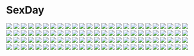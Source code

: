# SexDay
![](https://konachan.com/image/fd50607950aad9a9a714f97ec2d1f5d1/Konachan.com%20-%20197348%20aircraft%20armor%20boots%20building%20choker%20city%20dress%20headband%20kneehighs%20long_hair%20mecha%20nigoro%20original%20panties%20red_eyes%20spear%20sword%20underwear%20weapon.jpg)
![](https://konachan.com/image/320e1a12162d337deade2ae01f7e8746/Konachan.com%20-%2022404%20bicolored_eyes%20rozen_maiden%20suiseiseki.jpg)
![](https://konachan.com/jpeg/d7064cf6e662a212b2133ef1ca762c7d/Konachan.com%20-%20271383%202girls%20animal_ears%20barefoot%20black_hair%20blush%20bow%20breasts%20catgirl%20fang%20long_hair%20navel%20no_bra%20nopan%20open_shirt%20original%20red_eyes%20shirt%20tail%20twintails.jpg)
![](https://konachan.com/image/7afba3b1b8538f50d77152de2eb71041/Konachan.com%20-%20242440%20blonde_hair%20breasts%20cleavage%20dress%20eyepatch%20flowers%20green_eyes%20horns%20navel%20pink_hair%20pointed_ears%20short_hair%20wings%20yellow_eyes%20yue_%28pixiv2547%29.jpg)
![](https://konachan.com/jpeg/1a59c9b65ca6b17de7dc37602a0bf820/Konachan.com%20-%20212113%20blush%20christmas%20east01_06%20green_eyes%20green_hair%20hat%20komeiji_koishi%20santa_costume%20santa_hat%20short_hair%20snow%20touhou.jpg)
![](https://konachan.com/jpeg/a313a1bcd46bc85366c769d8a05362cb/Konachan.com%20-%20210087%20black_heart%20blue_eyes%20hyperdimension_neptunia%20long_hair%20neptune%20noire%20planeptune%20purple_hair%20purple_heart%20sword%20weapon%20white_hair.jpg)
![](https://konachan.com/image/15f225a9e7f2caaf977a0bd08a5f28ba/Konachan.com%20-%20196948%20boat%20doll%20green%20green_hair%20japanese_clothes%20jq%20kagiyama_hina%20kimono%20touhou%20water%20watermark.jpg)
![](https://konachan.com/image/4a69057a18b15a652996100ccf62d5a0/Konachan.com%20-%20186223%20black_hair%20bra%20breasts%20dengeki_hime%20logo%20long_hair%20nipples%20panties%20red_eyes%20sakura_hanpen%20sakuragi_amane%20skirt%20underwear%20undressing%20watermark.jpg)
![](https://konachan.com/image/b342a48f38014ae0582bc62a969366ec/Konachan.com%20-%20169695%20beatmania%20breast_hold%20breasts%20elbow_gloves%20erect_nipples%20fingering%20gloves%20headphones%20long_hair%20masturbation%20nopan%20purple_eyes%20purple_hair%20twintails.jpg)
![](https://konachan.com/jpeg/7eda302fbcf976b37436f4dab6088b3a/Konachan.com%20-%20100326%20blush%20breast_grab%20breasts%20brown_eyes%20brown_hair%20censored%20fingering%20game_cg%20hulotte%20ikegami_akane%20makiya_sumika%20masturbation%20nipples%20pussy%20with_ribbon.jpg)
![](https://konachan.com/jpeg/91a696c9e9463cf0f338b8748d7e110c/Konachan.com%20-%20294818%20apple%20candy%20food%20fruit%20game_cg%20gray_eyes%20gray_hair%20katahira_yuuna%20minamihama_yoriko%20more_%28company%29%20school_uniform%20swallowtail.jpg)
![](https://konachan.com/image/503dd1f51220f475ff16177faa10bd45/Konachan.com%20-%2056904%20close%20k-on%21%20nakano_azusa%20vector.gif)
![](https://konachan.com/jpeg/ed0f075a8ff4b2466071f2cd5092f10a/Konachan.com%20-%20251592%20animal%20blonde_hair%20blush%20brown_eyes%20chibi%20doma_umaru%20food%20himouto%21_umaru-chan%20hoodie%20long_hair%20tosura-ayato%20white.jpg)
![](https://konachan.com/image/267b1a68a888b1fac758dc77adaaeb07/Konachan.com%20-%20215357%20black_hair%20blush%20building%20city%20clouds%20dinos%20dress%20kirishima_sagiri%20phone%20pink_eyes%20sky%20sunset%20ukagaka.jpg)
![](https://konachan.com/jpeg/0342493af4762d727e05efb9772c514c/Konachan.com%20-%20136298%20game_cg%20kiss%20maihara_mizuho%20sora_to_kumo_to_kimi_no_koi.jpg)
![](https://konachan.com/image/20a789e3e7e6cca776160226578e2ac0/Konachan.com%20-%2083330%20akiyama_mio%20black_hair%20blue_eyes%20brown_eyes%20brown_hair%20candy%20cosplay%20flcl%20group%20guitar%20instrument%20k-on%21%20long_hair%20ponytail%20short_hair%20thighhighs.jpg)
![](https://konachan.com/jpeg/b60beae3bf597d37173f5b68c0a8f9c9/Konachan.com%20-%20261096%20ass%20azur_lane%20blonde_hair%20chinese_clothes%20chinese_dress%20loli%20long_hair%20no_bra%20panties%20red_eyes%20ribbons%20thighhighs%20twintails%20underwear%20white.jpg)
![](https://konachan.com/jpeg/72379c75868530f36038b097f0442797/Konachan.com%20-%2041917%20kyouran_kazoku_nikki.jpg)
![](https://konachan.com/jpeg/d7c880453e72b70f3e823e5c96b89f00/Konachan.com%20-%20272925%20animal_ears%20blonde_hair%20bloomers%20blush%20breasts%20cameltoe%20catgirl%20cleavage%20gym_uniform%20keshigomu%20orange_eyes%20original%20popsicle%20tail%20thighhighs%20tiffy.jpg)
![](https://konachan.com/jpeg/483a61dce2ac77f503f73e453859c820/Konachan.com%20-%20198715%20black_hair%20bondage%20breasts%20chinese_dress%20cum%20long_hair%20midnight%20nipples%20no_bra%20original%20panties%20pussy%20red_eyes%20thighhighs%20uncensored%20underwear.jpg)
![](https://konachan.com/image/2853078114a0700b15780cbacb31bdb4/Konachan.com%20-%20103715%20antenna_%28draconian%29%20kaname_junko%20kaname_madoka%20kaname_tatsuya%20mahou_shoujo_madoka_magica.jpg)
![](https://konachan.com/image/1de9facd0897bbf3d60d4d40fe5b0570/Konachan.com%20-%2070669%20hatsune_miku%20twintails%20vocaloid.jpg)
![](https://konachan.com/jpeg/5994b5b20ad222cfb767017bd0168223/Konachan.com%20-%20240940%20aqua_eyes%20bed%20blush%20bow%20eromanga-sensei%20gray_hair%20hoodie%20izumi_sagiri%20loli%20long_hair%20phone%20pot-palm%20tears.jpg)
![](https://konachan.com/image/391bef231e7c21873d3e5ff8b4efedf0/Konachan.com%20-%20136464%20aqua_eyes%20aqua_hair%20aquarion_evol%20ass%20breasts%20building%20cleavage%20nilitsu%20short_hair%20sousei_no_aquarion%20watermark%20zessica_wong.jpg)
![](https://konachan.com/jpeg/836cb3eb639246c3b7f5291766236ec7/Konachan.com%20-%20269265%20bodysuit%20breasts%20dark_skin%20erect_nipples%20fate_grand_order%20fate_%28series%29%20gloves%20headband%20navel%20onsoku_inu%20purple_eyes%20purple_hair%20short_hair%20thighhighs.jpg)
![](https://konachan.com/jpeg/2d810c91e0d7fcf3b5feb8d44aa5edd2/Konachan.com%20-%20278947%20animal_ears%20aqua_eyes%20blonde_hair%20bow%20butterfly%20catgirl%20flowers%20gradient%20loli%20long_hair%20mechuragi%20original%20petals%20skirt%20twintails%20waifu2x.jpg)
![](https://konachan.com/image/07179a8e9e994f3cbb6f58209e65e3c3/Konachan.com%20-%2093001%20bikini%20blue_hair%20breasts%20cleavage%20erect_nipples%20haotone_tsubasa%20hontani_kanae%20kisaragi_gold_star%20necklace%20purple_eyes%20saga_planets%20swimsuit%20water.jpg)
![](https://konachan.com/image/f710a8c1fa80fb1ab2e152c8f75a24d1/Konachan.com%20-%20265886%20black_hair%20blush%20book%20bra%20braids%20breasts%20long_hair%20lunch%20navel%20nipples%20nopan%20open_shirt%20original%20pubic_hair%20purple_eyes%20twintails%20underwear%20wet.jpg)
![](https://konachan.com/jpeg/68b9747b59e1f292f9fa307d2428ce6d/Konachan.com%20-%20276620%20animal_ears%20blonde_hair%20blue_eyes%20blush%20breasts%20catgirl%20gloves%20kongthegrain%20long_hair%20panties%20shirt%20shorts%20tail%20tie%20twintails%20underwear.jpg)
![](https://konachan.com/image/17b5e463cbd6602c6a248c5c667a85b2/Konachan.com%20-%20161007%20glasses%20green_hair%20gumi%20japanese_clothes%20katana%20short_hair%20sword%20tokio_funka_%28vocaloid%29%20tomioka_jirou%20vocaloid%20weapon.jpg)
![](https://konachan.com/jpeg/3514e88f4fd640af40a597b17601e093/Konachan.com%20-%2057234%20adell%20axel_%28disgaea%29%20disgaea%20etna%20flonne%20hanako%20laharl%20mao_%28disgaea%29%20pointed_ears%20raspberyl%20rozalin%20sergei_%28artist%29.jpg)
![](https://konachan.com/image/77f0fd1b0ac31c7731d86be442878483/Konachan.com%20-%20174895%20breasts%20cleavage%20headphones%20nagomi_no_ame%20original%20short_hair%20tagme%20underboob%20white_hair%20yellow_eyes.jpg)
![](https://konachan.com/image/c0b6c4e8244f48446c95babaa07674ae/Konachan.com%20-%20301352%20animal_ears%20bed%20blush%20breasts%20brown_hair%20hoodie%20kimishima_ao%20long_hair%20navel%20no_bra%20nopan%20open_shirt%20original%20scan%20tail.jpg)
![](https://konachan.com/image/8f9d8e5e63c485c7dc97ac6193e4e123/Konachan.com%20-%20155331%20blue_eyes%20food%20long_hair%20ozawa_akifumi%20ryuusei_kiseki%20tagme%20twink%20unisonshift.jpg)
![](https://konachan.com/jpeg/28a7121712edf05a93304a70536fb68d/Konachan.com%20-%20275256%202girls%20breasts%20brown_eyes%20brown_hair%20cleavage%20dress%20elbow_gloves%20gloves%20gun%20long_hair%20nagu%20petals%20purple_eyes%20short_hair%20thighhighs%20weapon.jpg)
![](https://konachan.com/image/4c892074162d20952b6e575b5f8afaaf/Konachan.com%20-%20232217%20blush%20brown_eyes%20brown_hair%20green_eyes%20group%20idolmaster%20kamiya_nao%20long_hair%20necklace%20piromizu%20scan%20shibuya_rin%20shirt%20short_hair%20shorts%20skirt.jpg)
![](https://konachan.com/jpeg/5b78abf8615474f56101472a870e13f8/Konachan.com%20-%20272446%20blush%20bow%20breasts%20brown_eyes%20cameltoe%20navel%20nipples%20panties%20purple_hair%20scan%20short_hair%20syroh%20underwear%20wristwear.jpg)
![](https://konachan.com/jpeg/5966fc4fd2b677e757549c3088ab468a/Konachan.com%20-%20151857%20animal_ears%20black_hair%20braids%20cat_smile%20catgirl%20fang%20glasses%20hanekawa_tsubasa%20nekomonogatari%20purple_eyes%20school_uniform%20skirt%20twintails%20wink.jpg)
![](https://konachan.com/image/6898ebeab404c2e97d38f7e02f40bfe8/Konachan.com%20-%2093779%20hatsune_miku%20kagamine_rin%20vocaloid.jpg)
![](https://konachan.com/jpeg/6ccc2df8e95891e384e2984a17d91ffd/Konachan.com%20-%20250002%20black_hair%20blue_eyes%20clouds%20drink%20flowers%20long_hair%20original%20petals%20saino_%28sainoomisaki%29%20school_uniform%20sky%20summer%20sunflower.jpg)
![](https://konachan.com/jpeg/1cf0065fb88bcb8adf0c160480c68fc1/Konachan.com%20-%20220097%20kiniro_mosaic%20kujou_karen%20nitro_%28mugityaoisii%29%20rain%20water.jpg)
![](https://konachan.com/jpeg/63c46f4ed418b06ae00dfb1bb25029ea/Konachan.com%20-%20158169%20black.b%20hatsune_miku%20ichiyou_%2814%29%20polychromatic%20twintails%20vocaloid%20white.jpg)
![](https://konachan.com/image/ecdc3820fc1dd65b72c3bf8bbb30a48e/Konachan.com%20-%2049291%20akiyama_mio%20black_eyes%20black_hair%20k-on%21%20maid.jpg)
![](https://konachan.com/image/a927757643d41e7b4ad28d63ec7152de/Konachan.com%20-%20266250%20anthropomorphism%20ass%20ass_grab%20cameltoe%20close%20gloves%20gray_hair%20panties%20pantyhose%20school_uniform%20short_hair%20skirt%20terakoya%20underwear%20upskirt.jpg)
![](https://konachan.com/jpeg/74a2aac280b3e2dabe07b7531aba3e68/Konachan.com%20-%20213643%20ass%20blush%20breasts%20brown_hair%20cameltoe%20candy%20chocolate%20cleavage%20couch%20game-style%20heart%20kneehighs%20logo%20long_hair%20panties%20piromizu%20scarf%20socks%20underwear.jpg)
![](https://konachan.com/jpeg/b5e0353ccffad6c02aa83e45ace7c29f/Konachan.com%20-%20261304%20barefoot%20breasts%20brown_eyes%20brown_hair%20kill_me_baby%20navel%20nipples%20nude%20oribe_yasuna%20short_hair%20tagme_%28artist%29%20white.jpg)
![](https://konachan.com/jpeg/9dad2aab27c6509ad3b21572a924d409/Konachan.com%20-%20100001%20aqua_hair%20blue_eyes%20hatsune_miku%20jyuru%20thighhighs%20tie%20twintails%20vocaloid.jpg)
![](https://konachan.com/image/9606f048c58bcce8bc1dba46eccc5854/Konachan.com%20-%2025485%20eureka%20eureka_seven%20orange%20renton_thurston.jpeg)
![](https://konachan.com/image/f2d132d9a3ce800be092ed760281b5a1/Konachan.com%20-%20208504%20brown_hair%20building%20clouds%20drink%20itoshige%20original%20ponytail%20shorts%20sky%20summer%20sunglasses%20tree.jpg)
![](https://konachan.com/image/f8482a9a9b0b932ce9624b7c429f433f/Konachan.com%20-%20262521%20bed%20bra%20breasts%20brown_eyes%20brown_hair%20huyumitsu%20jpeg_artifacts%20nipples%20open_shirt%20original%20pantyhose%20school_uniform%20shirt%20short_hair%20skirt%20underwear.jpg)
![](https://konachan.com/jpeg/5312c08c90340c3281e6ff0da4c36dca/Konachan.com%20-%20115267%20megurine_luka%20vocaloid.jpg)
![](https://konachan.com/jpeg/9a8b983a62f135f4dd3ce76cce8d0555/Konachan.com%20-%20273094%20brown_eyes%20brown_hair%20close%20glasses%20original%20saihate%20scarf%20short_hair%20snow.jpg)
![](https://konachan.com/jpeg/a605328ed49eb781d79704b011ebad3d/Konachan.com%20-%20118715%20bondage%20bra%20breasts%20fang%20fingering%20game_cg%20izuna_zanshinken%20kuzuryuu_suzuka%20long_hair%20neon_dragulescu_buzau%20nipples%20panties%20tagme%20underwear%20wet%20yuri.jpg)
![](https://konachan.com/jpeg/a5547877e0df1213af1665267f6a1abc/Konachan.com%20-%20286168%20hisakawa_hayate%20hisakawa_nagi%20idolmaster%20idolmaster_cinderella_girls%20roki_%280214278%29%20school_uniform%20twins%20yumemi_riamu.jpg)
![](https://konachan.com/image/dda5260723dbb7d972b7e6f8dd27754c/Konachan.com%20-%20119847%20armor%20artoria_pendragon_%28all%29%20fate_%28series%29%20fate_stay_night%20fate_zero%20motorcycle%20saber%20shirakawa_mayo%20sword%20weapon.jpg)
![](https://konachan.com/jpeg/25cfb169caea0a58b1d44c5d22419be6/Konachan.com%20-%20292003%202girls%20ass%20barefoot%20bed%20black_hair%20blush%20bow%20bra%20brown_hair%20catgirl%20fang%20long_hair%20navel%20original%20panties%20red_eyes%20tail%20thighhighs%20twintails%20underwear.jpg)
![](https://konachan.com/image/2fc206d3d9a0912142d9e1c16654a333/Konachan.com%20-%2046120%20nopan%20tinkle.jpg)
![](https://konachan.com/jpeg/56abce57d5b4eedba6a7b723db4da77a/Konachan.com%20-%2077384%20barefoot%20brown_hair%20dress%20isou_nagi%20long_hair%20short_hair%20summer_dress%20twintails%20wet.jpg)
![](https://konachan.com/image/ed449e926c88b4eb6d3347595279eb79/Konachan.com%20-%2036551%20kuhouin_murasaki%20kure-nai%20kurenai_shinkurou%20murakami_ginko%20muto_tamaki%20yamie.jpg)
![](https://konachan.com/image/f43362f39e016a5f018fadb82c9e4314/Konachan.com%20-%20294122%20ahnei%20ass%20breasts%20dragon%20horns%20logo%20nipples%20nude%20orange_hair%20original%20purple_eyes%20short_hair%20tail%20watermark.jpg)
![](https://konachan.com/image/850e7712cab69fc630e814f278233ded/Konachan.com%20-%2046491%20mikazuki_akira%20school_uniform%20tagme%20trimoon.jpg)
![](https://konachan.com/jpeg/180108d7e510babf50c31f4fb9bf8ca0/Konachan.com%20-%2094533%20bath%20blush%20breast_grab%20breasts%20bubbles%20censored%20fingering%20game_cg%20long_hair%20nipples%20nude%20purple_eyes%20purple_hair%20pussy%20shower%20wet%20yazaki_hoshimi.jpg)
![](https://konachan.com/image/3525e168d376b6b8db0b50b4ec24c046/Konachan.com%20-%2027054%20cyan%20dualscreen%20hatsune_miku%20vocaloid.jpg)
![](https://konachan.com/image/e17d136d59c66808ac6c5e45cff7fd7f/Konachan.com%20-%20126768%20akiyama_mio%20hirasawa_yui%20k-on%21%20kotobuki_tsumugi%20nakano_azusa%20tainaka_ritsu.jpg)
![](https://konachan.com/image/bfdccaa76ff8cd2cc80397c755dac70a/Konachan.com%20-%20198914%20black_hair%20blue_eyes%20breast_grab%20breasts%20brown_hair%20censored%20cum%20group%20handjob%20kakinop%20kiss%20long_hair%20nipples%20nude%20original%20sex%20short_hair.jpg)
![](https://konachan.com/image/ab4297fe9e500cb710afaa5d98be666c/Konachan.com%20-%2024979%20mai-hime%20sugiura_midori%20tokiha_mai.jpg)
![](https://konachan.com/jpeg/5ba71bc0c6335017c314674dfee492ca/Konachan.com%20-%2085720%202girls%20blonde_hair%20blue_hair%20dress%20fireworks%20flandre_scarlet%20halloween%20hat%20night%20red_eyes%20remilia_scarlet%20ryosios%20thighhighs%20touhou%20vampire%20wings.jpg)
![](https://konachan.com/jpeg/5e0737306e8738fdcbf4c12d12e2ad0e/Konachan.com%20-%20206649%20deoxys%20pokemon%20renepolumorfous.jpg)
![](https://konachan.com/jpeg/4028fc03413fffe88af9eb9129efb9bd/Konachan.com%20-%20237362%20ass%20black_hair%20blush%20gray_eyes%20kneehighs%20matsunaga_kouyou%20original%20panties%20school_uniform%20underwear.jpg)
![](https://konachan.com/jpeg/f80058bbaa2aa69f695c4d5702c812a5/Konachan.com%20-%20215973%20bicolored_eyes%20blonde_hair%20bodysuit%20breasts%20cameltoe%20erect_nipples%20esperanza_%28wp%29%20long_hair%20ponytail%20skintight%20spread_legs%20takamachi_vivio.jpg)
![](https://konachan.com/image/6f24f6535de89ce933085a98051587f6/Konachan.com%20-%20177621%20animal%20boots%20brown_hair%20earmuffs%20forest%20fox%20nekotama%20night%20original%20scarf%20snow%20stairs%20torii%20tree%20winter.jpg)
![](https://konachan.com/image/9dda3ba45cd2200d26e400ba345c9748/Konachan.com%20-%2082855%20breasts%20cum%20glasses%20highschool_of_the_dead%20nipples%20no_bra%20open_shirt%20pink_hair%20school_uniform%20skirt%20takagi_saya%20torn_clothes.jpg)
![](https://konachan.com/image/78862f85184103a45ab19880845577d7/Konachan.com%20-%2042445%20mitsumi_misato%20pia_carrot%20ribbons%20thighhighs.jpg)
![](https://konachan.com/image/b0c6696c016a31e6fc61073c475bdc71/Konachan.com%20-%2092900%20barefoot%20blonde_hair%20clouds%20green_hair%20kagiyama_hina%20kawashiro_nitori%20shameimaru_aya%20sky%20swimsuit%20touhou%20water%20wet%20wings%20wink%20yukideath.jpg)
![](https://konachan.com/image/372a14541e53bebd488a3b9d5508cc9e/Konachan.com%20-%2088084%20brown_eyes%20brown_hair%20flowers%20long_hair%20shabon%20thighhighs%20water%20wet%20wings.jpg)
![](https://konachan.com/image/2252c3bb0edb4953c53923f68dd1b92a/Konachan.com%20-%20299909%20anthropomorphism%20azur_lane%20breasts%20cleavage%20damao_yu%20graf_zeppelin_%28azur_lane%29%20gray_hair%20long_hair%20open_shirt%20pantyhose%20red_eyes.jpg)
![](https://konachan.com/image/3d29651cfd5b5ffcffd80184a74ce614/Konachan.com%20-%2046574%20kirisame_marisa%20parody%20touhou%20witch.jpg)
![](https://konachan.com/jpeg/7d594857a1f23cc08e7855c6dfaed9da/Konachan.com%20-%20120445%20blue_eyes%20blush%20brown_hair%20close%20long_hair%20makise_kurisu%20mirai_nikki%20parody%20polychromatic%20purple%20steins%3Bgate.jpg)
![](https://konachan.com/image/71590d233289cf77d350133cefc69cab/Konachan.com%20-%20110668%20aqua_eyes%20blonde_hair%20boku_wa_tomodachi_ga_sukunai%20fireworks%20japanese_clothes%20kashiwazaki_sena%20kimono%20nanaroba_hana%20ponytail.jpg)
![](https://konachan.com/image/eac7fd6d0e3b305785c21463412a6b7e/Konachan.com%20-%2077421%20fang%20flandre_scarlet%20touhou%20vampire.jpg)
![](https://konachan.com/jpeg/39040bd9d56e7bd580bda8a3f78d91e0/Konachan.com%20-%20107505%20ao_no_exorcist%20hitodama%20morrow_%28artist%29%20okumura_rin%20pointed_ears%20vector.jpg)
![](https://konachan.com/jpeg/3c8d67ec6bb32da6a11cde3c993b7327/Konachan.com%20-%2020477%20close%20ichigo_mashimaro%20loli%20sakuragi_matsuri%20sleeping%20vector.jpg)
![](https://konachan.com/jpeg/96b206e622a5682227dd28801b09c78a/Konachan.com%20-%20119806%20atelier_totori%20blush%20dress%20hat%20kino_%28kino_buro%29%20mimi_houllier_von_schwarzlang%20thighhighs%20totooria_helmold%20weapon%20white.jpg)
![](https://konachan.com/jpeg/a21debf4bb6d494ca115f484cac428d3/Konachan.com%20-%20214934%20animal_ears%20ass%20bike_shorts%20blonde_hair%20bra%20cameltoe%20foxgirl%20green_eyes%20long_hair%20navel%20original%20ponytail%20shorts%20socks%20tail%20underwear%20yagi_%28ningen%29.jpg)
![](https://konachan.com/image/c3746b8bd0214c403f08b90f4b262a65/Konachan.com%20-%2055083%20blonde_hair%20chaos%3Bhead%20long_hair%20nishijou_nanami%20pink_hair%20sakihata_rimi%20school_uniform.jpg)
![](https://konachan.com/jpeg/a26542f8953993756bc437fa1b6632c1/Konachan.com%20-%20216987%20animal_ears%20blonde_hair%20blue_hair%20green_eyes%20headphones%20hoodie%20paper%20polychromatic%20ryoune_yami%20tail%20toudou_charo%20umbrella%20utau.jpg)
![](https://konachan.com/image/c1bb2b7fb8a1c5e385427817e4fc826d/Konachan.com%20-%20120350%20blonde_hair%20blue_eyes%20close%20haruichi%20hijiri_byakuren%20touhou.jpg)
![](https://konachan.com/jpeg/9dedcf0ba0f7f74e500a47686e61d72b/Konachan.com%20-%20275453%20animal_ears%20aqua_eyes%20blonde_hair%20breasts%20butterfly%20foxgirl%20long_hair%20magic%20miko%20nipples%20no_bra%20nopan%20original%20tachimi_%28basue%29%20tail%20undressing.jpg)
![](https://konachan.com/jpeg/ab5d38a3bace4d8f5c8bca6679a09a68/Konachan.com%20-%20215520%20boots%20brown_eyes%20brown_hair%20game-style%20japanese_clothes%20kimono%20long_hair%20mibu_natsuki%20ribbons.jpg)
![](https://konachan.com/jpeg/92ffc9047d14364085397ece0c944025/Konachan.com%20-%20166531%20bekkankou%20bow%20brown_hair%20camera%20green_eyes%20headphones%20logo%20long_hair%20pink_hair%20red_eyes%20school_uniform%20skirt%20thighhighs%20tie%20toki_nozomi%20tree.jpg)
![](https://konachan.com/jpeg/6d16bb61a90f697a78b3179ca24e83e4/Konachan.com%20-%20204388%202girls%20blonde_hair%20blue_eyes%20blush%20gray_hair%20iris_freyja%20juuoumujin_no_fafnir%20korie_riko%20lisa_highwalker%20nude%20onsen%20purple_eyes%20scan%20water%20wet.jpg)
![](https://konachan.com/image/99fcb90e14b1da3906fbd69bf8ebc7db/Konachan.com%20-%20209219%20aircraft%20building%20gun%20korbox%20landscape%20original%20realistic%20ruins%20scenic%20signed%20sky%20sunset%20weapon.jpg)
![](https://konachan.com/image/682e16fa995e18d8ccd4e9ea58055e39/Konachan.com%20-%20130256%20blush%20brown_eyes%20brown_hair%20close%20nuko_%28mikupantu%29%20original%20scarf%20snow.jpg)
![](https://konachan.com/image/d3f67012e491da5b3f15212f19c12e75/Konachan.com%20-%2039089%20japanese_clothes%20miko%20tenmu_shinryuusai.jpg)
![](https://konachan.com/jpeg/9d543bf5625a67951d2c416b8911695b/Konachan.com%20-%20112434%20aqua_hair%20clouds%20hatsune_miku%20headphones%20skirt%20sky%20thighhighs%20twintails%20vocaloid%20water.jpg)
![](https://konachan.com/image/c5d7d3e2e4d82986f41a0576d32f7964/Konachan.com%20-%206100%20dark%20glasses%20hellsing%20rip_van_winkle%20umbrella.jpg)
![](https://konachan.com/image/aadea6453bccabf76a21af5faf143c52/Konachan.com%20-%20180497%20animal%20black_hair%20blonde_hair%20blue_eyes%20braids%20food%20long_hair%20lucy_lee%20original%20pixiv_fantasia%20pointed_ears%20watermark%20yellow_eyes.jpg)
![](https://konachan.com/image/74a621de85491869af21c830a56ef9f3/Konachan.com%20-%2024997%20somedays_dreamers.jpg)
![](https://konachan.com/image/d63ac789bc2c38cea6db23c2bdd2d15f/Konachan.com%20-%2033356%20konna_ko_ga_itara_boku_wa_mou.jpg)
![](https://konachan.com/image/e6dfcd480471cc1ef2dbe238bdb6aaf4/Konachan.com%20-%20115227%20blonde_hair%20blue_eyes%20cape%20chiho_%28buchiko%29%20dress%20halloween%20hat%20kagamine_len%20kagamine_rin%20male%20thighhighs%20vocaloid.jpg)
